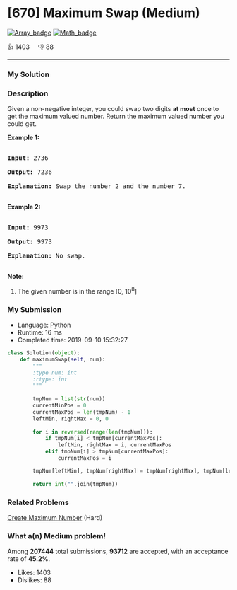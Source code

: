 # [670] Maximum Swap (Medium)

[![Array_badge](https://img.shields.io/badge/topic-Array-green.svg)](https://leetcode.com/problems/maximum-swap/)  [![Math_badge](https://img.shields.io/badge/topic-Math-green.svg)](https://leetcode.com/problems/maximum-swap/) 

:+1: 1403 &nbsp; &nbsp; :thumbsdown: 88

---

### My Solution


### Description
<p>
Given a non-negative integer, you could swap two digits <b>at most</b> once to get the maximum valued number. Return the maximum valued number you could get.
</p>

<p><b>Example 1:</b><br />
<pre>
<b>Input:</b> 2736
<b>Output:</b> 7236
<b>Explanation:</b> Swap the number 2 and the number 7.
</pre>
</p>

<p><b>Example 2:</b><br />
<pre>
<b>Input:</b> 9973
<b>Output:</b> 9973
<b>Explanation:</b> No swap.
</pre>
</p>


<p><b>Note:</b><br>
<ol>
<li>The given number is in the range [0, 10<sup>8</sup>]</li>
</ol>
</p>


### My Submission

- Language: Python
- Runtime: 16 ms
- Completed time: 2019-09-10 15:32:27

```Python
class Solution(object):
    def maximumSwap(self, num):
        """
        :type num: int
        :rtype: int
        """
        
        tmpNum = list(str(num))
        currentMinPos = 0
        currentMaxPos = len(tmpNum) - 1
        leftMin, rightMax = 0, 0
        
        for i in reversed(range(len(tmpNum))):
            if tmpNum[i] < tmpNum[currentMaxPos]:
                leftMin, rightMax = i, currentMaxPos
            elif tmpNum[i] > tmpNum[currentMaxPos]:
                currentMaxPos = i

        tmpNum[leftMin], tmpNum[rightMax] = tmpNum[rightMax], tmpNum[leftMin]
    
        return int("".join(tmpNum))  
```


### Related Problems
[Create Maximum Number](https://leetcode.com/problems/create-maximum-number/) (Hard) <br>



### What a(n) Medium problem!
Among **207444** total submissions, **93712** are accepted, with an acceptance rate of **45.2%**. <br>

- Likes: 1403
- Dislikes: 88

